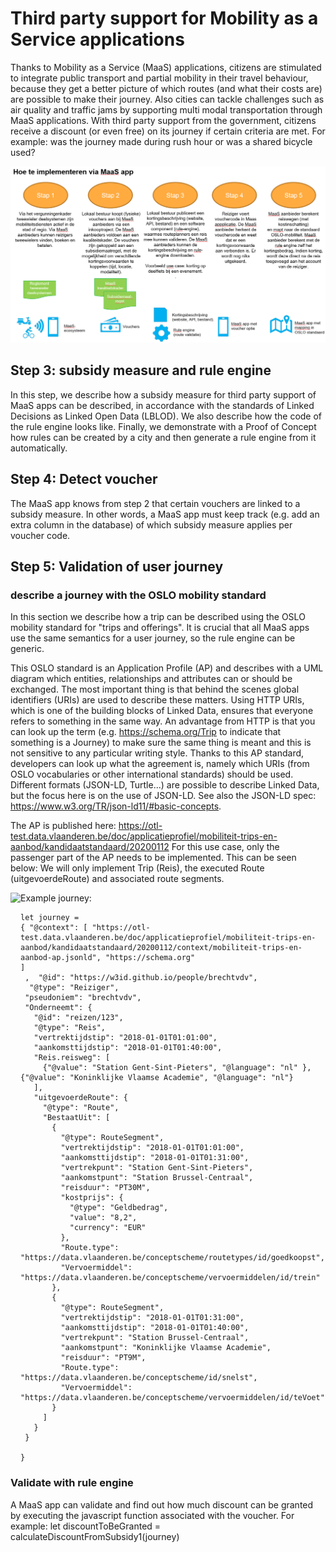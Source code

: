 # Third party support for Mobility as a Service applications

Thanks to Mobility as a Service (MaaS) applications, citizens are stimulated to integrate public transport and partial mobility in their travel behaviour, because they get a better picture of which routes (and what their costs are) are possible to make their journey. Also cities can tackle challenges such as air quality and traffic jams by supporting multi modal transportation through MaaS applications. 
With third party support from the government, citizens receive a discount (or even free) on its journey if certain criteria are met. For example: was the journey made during rush hour or was a shared bicycle used?

![Overview](modi-overzicht.PNG)

## Step 3: subsidy measure and rule engine

In this step, we describe how a subsidy measure for third party support of MaaS apps can be described, in accordance with the standards of Linked Decisions as Linked Open Data (LBLOD). We also describe how the code of the rule engine looks like.
Finally, we demonstrate with a Proof of Concept how rules can be created by a city and then generate a rule engine from it automatically.

## Step 4: Detect voucher

The MaaS app knows from step 2 that certain vouchers are linked to a subsidy measure.
In other words, a MaaS app must keep track (e.g. add an extra column in the database) of which subsidy measure applies per voucher code.

## Step 5: Validation of user journey

### describe a journey with the OSLO mobility standard

In this section we describe how a trip can be described using the OSLO mobility standard for "trips and offerings". It is crucial that all MaaS apps use the same semantics for a user journey, so the rule engine can be generic.

This OSLO standard is an Application Profile (AP) and describes with a UML diagram which entities, relationships and attributes can or should be exchanged. The most important thing is that behind the scenes global identifiers (URIs) are used to describe these matters. Using HTTP URIs, which is one of the building blocks of Linked Data, ensures that everyone refers to something in the same way. An advantage from HTTP is that you can look up the term (e.g. https://schema.org/Trip to indicate that something is a Journey) to make sure the same thing is meant and this is not sensitive to any particular writing style. Thanks to this AP standard, developers can look up what the agreement is, namely which URIs (from OSLO vocabularies or other international standards) should be used. Different formats (JSON-LD, Turtle...) are possible to describe Linked Data, but the focus here is on the use of JSON-LD. See also the JSON-LD spec: https://www.w3.org/TR/json-ld11/#basic-concepts. 

The AP is published here: https://otl-test.data.vlaanderen.be/doc/applicatieprofiel/mobiliteit-trips-en-aanbod/kandidaatstandaard/20200112
For this use case, only the passenger part of the AP needs to be implemented. This can be seen below:
We will only implement Trip (Reis), the executed Route (uitgevoerdeRoute) and associated route segments.

<a href="https://github.com/brechtvdv/third_party_payment_maas/blob/master/oslo-reis.PNG"><img src="https://github.com/brechtvdv/third_party_payment_maas/blob/master/oslo-reis.PNG" align="left" height="500" width="auto" ></a>

Example journey:
```
let journey = 
{ "@context": [ "https://otl-test.data.vlaanderen.be/doc/applicatieprofiel/mobiliteit-trips-en-aanbod/kandidaatstandaard/20200112/context/mobiliteit-trips-en-aanbod-ap.jsonld", "https://schema.org"
]
 ,  "@id": "https://w3id.github.io/people/brechtvdv",
  "@type": "Reiziger",
 "pseudoniem": "brechtvdv",
 "Onderneemt": {
   "@id": "reizen/123",
   "@type": "Reis",
   "vertrektijdstip": "2018-01-01T01:01:00",
   "aankomsttijdstip": "2018-01-01T01:40:00",
   "Reis.reisweg": [
     {"@value": "Station Gent-Sint-Pieters", "@language": "nl" }, {"@value": "Koninklijke Vlaamse Academie", "@language": "nl"}
   ],
   "uitgevoerdeRoute": {
     "@type": "Route",
     "BestaatUit": [
       {
         "@type": RouteSegment",
         "vertrektijdstip": "2018-01-01T01:01:00",
         "aankomsttijdstip": "2018-01-01T01:31:00",
         "vertrekpunt": "Station Gent-Sint-Pieters",
         "aankomstpunt": "Station Brussel-Centraal",
         "reisduur": "PT30M",
         "kostprijs": {
           "@type": "Geldbedrag",
           "value": "8,2",
           "currency": "EUR"
         },
         "Route.type": "https://data.vlaanderen.be/conceptscheme/routetypes/id/goedkoopst",
         "Vervoermiddel": "https://data.vlaanderen.be/conceptscheme/vervoermiddelen/id/trein"
       },
       {
         "@type": RouteSegment",
         "vertrektijdstip": "2018-01-01T01:31:00",
         "aankomsttijdstip": "2018-01-01T01:40:00",
         "vertrekpunt": "Station Brussel-Centraal",
         "aankomstpunt": "Koninklijke Vlaamse Academie",
         "reisduur": "PT9M",
         "Route.type": "https://data.vlaanderen.be/conceptscheme/id/snelst",
         "Vervoermiddel": "https://data.vlaanderen.be/conceptscheme/vervoermiddelen/id/teVoet"
       }
     ]
   }
 }
 
}
```

### Validate with rule engine

A MaaS app can validate and find out how much discount can be granted by executing the javascript function associated with the voucher.
For example: let discountToBeGranted = calculateDiscountFromSubsidy1(journey)
